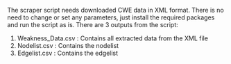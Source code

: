 The scraper script needs downloaded CWE data in XML format. 
There is no need to change or set any parameters, just install the required packages and run the script as is. 
There are 3 outputs from the script:
  1. Weakness_Data.csv : Contains all extracted data from the XML file
  2. Nodelist.csv : Contains the nodelist 
  3. Edgelist.csv : Contains the edgelist
